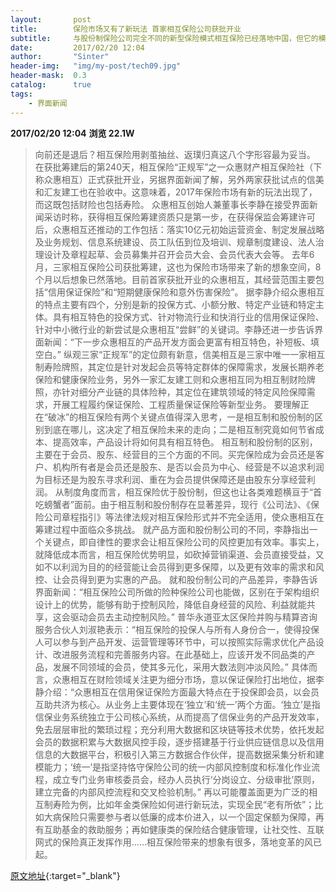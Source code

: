 ```yaml
---
layout:       post
title:        保险市场又有了新玩法 首家相互保险公司获批开业
subtitle:     与股份制保险公司完全不同的新型保险模式相互保险已经落地中国，但它的模式仍在探索初期。
date:         2017/02/20 12:04
author:       "Sinter"
header-img:   "img/my-post/tech09.jpg"
header-mask:  0.3
catalog:      true
tags:
    - 界面新闻
---
```


**2017/02/20 12:04**  **浏览 22.1W**

> 向前还是退后？相互保险用剥茧抽丝、返璞归真这八个字形容最为妥当。
在获批筹建后的第240天，相互保险“正规军”之一众惠财产相互保险社（下称众惠相互）正式获批开业，另据界面新闻了解，另外两家获批试点的信美和汇友建工也在验收中。这意味着，2017年保险市场有新的玩法出现了，而这既包括财险也包括寿险。
众惠相互创始人兼董事长李静在接受界面新闻采访时称，获得相互保险筹建资质只是第一步，在获得保监会筹建许可后，众惠相互还推动的工作包括：落实10亿元初始运营资金、制定发展战略及业务规划、信息系统建设、员工队伍到位及培训、规章制度建设、法人治理设计及章程起草、会员募集并召开会员大会、会员代表大会等。
去年6月，三家相互保险公司获批筹建，这也为保险市场带来了新的想象空间，8个月以后想象已然落地。目前首家获批开业的众惠相互，其经营范围主要包括“信用保证保险”和“短期健康保险和意外伤害保险”。
据李静介绍众惠相互的特点主要有四个，分别是新的投保方式、小额分散、特定产业链和特定主体。具有相互特色的投保方式、针对物流行业和快消行业的信用保证保险、针对中小微行业的新尝试是众惠相互“尝鲜”的关键词。李静还进一步告诉界面新闻：“下一步众惠相互的产品开发方面会更富有相互特色，补短板、填空白。”
纵观三家“正规军”的定位颇有新意，信美相互是三家中唯一一家相互制寿险牌照，其定位是针对发起会员等特定群体的保障需求，发展长期养老保险和健康保险业务，另外一家汇友建工则和众惠相互同为相互制财险牌照，亦针对细分产业链的具体险种，其定位在建筑领域的特定风险保障需求，开展工程履约保证保险、工程质量保证保险等新型业务。
要理解正在“破冰”的相互保险有两个关键点值得深入思考，一是相互制和股份制的区别到底在哪儿，这决定了相互保险未来的走向；二是相互制究竟如何节省成本、提高效率，产品设计将如何具有相互特色。
相互制和股份制的区别，主要在于会员、股东、经营目的三个方面的不同。买完保险成为会员还是客户、机构所有者是会员还是股东、是否以会员为中心、经营是不以追求利润为目标还是为股东寻求利润、重在为会员提供保障还是由股东分享经营利润。
从制度角度而言，相互保险优于股份制，但这也让各类难题横亘于“首吃螃蟹者”面前。由于相互制和股份制存在显著差异，现行《公司法》、《保险公司章程指引》等法律法规对相互保险形式并不完全适用，使众惠相互在筹建过程中面临众多挑战。
就产品方面和股份制公司的不同，李静指出一个关键点，即自律性的要求会让相互保险公司的风控更加有效率。事实上，就降低成本而言，相互保险优势明显，如砍掉营销渠道、会员直接受益，又如不以利润为目的的经营能让会员得到更多保障，以及更有效率的需求和风控、让会员得到更为实惠的产品。
就和股份制公司的产品差异，李静告诉界面新闻：“相互保险公司所做的险种保险公司也能做，区别在于架构组织设计上的优势，能够有助于控制风险，降低自身经营的风险、利益就能共享，这会驱动会员去主动控制风险。”
普华永道亚太区保险并购与精算咨询服务合伙人刘淑艳表示：“相互保险的投保人与所有人身份合一，使得投保人可以参与到产品开发、运营管理等环节中，可以按照实际需求优化产品设计、改进服务流程和完善服务内容。在此基础上，应该开发不同品类的产品，发展不同领域的会员，使其多元化，采用大数法则冲淡风险。”
具体而言，众惠相互在财险领域关注更为细分市场，意以保证保险打出地位，据李静介绍：“众惠相互在信用保证保险方面最大特点在于投保即会员，以会员互助共济为核心。从业务上主要体现在‘独立’和‘统一’两个方面。‘独立’是指信保业务系统独立于公司核心系统，从而提高了信保业务的产品开发效率，免去层层审批的繁琐过程；充分利用大数据和区块链等技术优势，依托发起会员的数据积累与大数据风控手段，逐步搭建基于行业供应链信息以及信用信息的大数据平台，积极引入第三方数据合作伙伴，提高数据采集分析和建模能力；‘统一’是指坚持恪守保险公司的统一内部风控制度和标准化作业流程，成立专门业务审核委员会，经办人员执行‘分岗设立、分级审批’原则，建立完备的内部风控流程和交叉检验机制。”
再以可能覆盖面更为广泛的相互制寿险为例，比如年金类保险如何进行新玩法，实现全民“老有所依”；比如大病保险只需要参与者以低廉的成本价进入，以一个固定保额为保障，再有互助基金的救助服务；再如健康类的保险结合健康管理，让社交性、互联网式的保险真正发挥作用……相互保险带来的想象有很多，落地变革的风已起。


[原文地址](http://www.jiemian.com/article/1123789.html){:target="_blank"}


